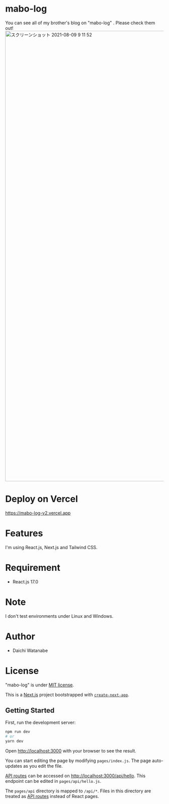 # mabo-log
You can see all of my brother's blog on "mabo-log" . Please check them out!
<img width="1428" alt="スクリーンショット 2021-08-09 9 11 52" src="https://user-images.githubusercontent.com/72646084/128778580-d94008d2-7f34-4559-901c-2470e00f70cd.png">

# Deploy on Vercel
https://mabo-log-v2.vercel.app

# Features
I'm using React.js, Next.js and Tailwind CSS.

 
# Requirement
* React.js 17.0
 
# Note
 
I don't test environments under Linux and Windows.
 
# Author
 
* Daichi Watanabe


# License
 
"mabo-log" is under [MIT license](https://en.wikipedia.org/wiki/MIT_License).

This is a [Next.js](https://nextjs.org/) project bootstrapped with [`create-next-app`](https://github.com/vercel/next.js/tree/canary/packages/create-next-app).

## Getting Started

First, run the development server:

```bash
npm run dev
# or
yarn dev
```

Open [http://localhost:3000](http://localhost:3000) with your browser to see the result.

You can start editing the page by modifying `pages/index.js`. The page auto-updates as you edit the file.

[API routes](https://nextjs.org/docs/api-routes/introduction) can be accessed on [http://localhost:3000/api/hello](http://localhost:3000/api/hello). This endpoint can be edited in `pages/api/hello.js`.

The `pages/api` directory is mapped to `/api/*`. Files in this directory are treated as [API routes](https://nextjs.org/docs/api-routes/introduction) instead of React pages.




